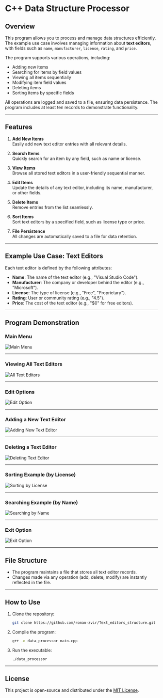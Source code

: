 # C++ Data Structure Processor

## Overview

This program allows you to process and manage data structures efficiently. The example use case involves managing information about **text editors**, with fields such as `name`, `manufacturer`, `license`, `rating`, and `price`. 

The program supports various operations, including:
- Adding new items
- Searching for items by field values
- Viewing all items sequentially
- Modifying item field values
- Deleting items
- Sorting items by specific fields

All operations are logged and saved to a file, ensuring data persistence. The program includes at least ten records to demonstrate functionality.

---

## Features

1. **Add New Items**  
   Easily add new text editor entries with all relevant details.

2. **Search Items**  
   Quickly search for an item by any field, such as name or license.

3. **View Items**  
   Browse all stored text editors in a user-friendly sequential manner.

4. **Edit Items**  
   Update the details of any text editor, including its name, manufacturer, or other fields.

5. **Delete Items**  
   Remove entries from the list seamlessly.

6. **Sort Items**  
   Sort text editors by a specified field, such as license type or price.

7. **File Persistence**  
   All changes are automatically saved to a file for data retention.

---

## Example Use Case: Text Editors

Each text editor is defined by the following attributes:
- **Name**: The name of the text editor (e.g., "Visual Studio Code").
- **Manufacturer**: The company or developer behind the editor (e.g., "Microsoft").
- **License**: The type of license (e.g., "Free", "Proprietary").
- **Rating**: User or community rating (e.g., "4.5").
- **Price**: The cost of the text editor (e.g., "$0" for free editors).

---

## Program Demonstration

### Main Menu
![Main Menu](https://github.com/Taras-P-Kob/The-program-provides-processing-of-cpp-data-structures/assets/119957094/d6cd28cd-ddac-47c7-bc23-5203bd7c93ad)

---

### Viewing All Text Editors
![All Text Editors](https://github.com/Taras-P-Kob/The-program-provides-processing-of-cpp-data-structures/assets/119957094/74982141-c74e-46d0-b8b0-fbb8ef1245d3)

---

### Edit Options
![Edit Option](https://github.com/Taras-P-Kob/The-program-provides-processing-of-cpp-data-structures/assets/119957094/162eeeaf-5978-4f04-8099-5748a592d905)

---

### Adding a New Text Editor
![Adding New Text Editor](https://github.com/Taras-P-Kob/The-program-provides-processing-of-cpp-data-structures/assets/119957094/19925d83-65b3-459c-972d-56c661d86bcf)

---

### Deleting a Text Editor
![Deleting Text Editor](https://github.com/Taras-P-Kob/The-program-provides-processing-of-cpp-data-structures/assets/119957094/c08a7e2e-b864-4770-9fc2-32486e07bfde)

---

### Sorting Example (by License)
![Sorting by License](https://github.com/Taras-P-Kob/The-program-provides-processing-of-cpp-data-structures/assets/119957094/801e50d5-8210-4499-9827-456f34d95a5d)

---

### Searching Example (by Name)
![Searching by Name](https://github.com/Taras-P-Kob/The-program-provides-processing-of-cpp-data-structures/assets/119957094/0d3512cf-7191-455e-b6af-b2601bacaf27)

---

### Exit Option
![Exit Option](https://github.com/Taras-P-Kob/The-program-provides-processing-of-cpp-data-structures/assets/119957094/0d3512cf-7191-455e-b6af-b2601bacaf27)

---

## File Structure

- The program maintains a file that stores all text editor records.
- Changes made via any operation (add, delete, modify) are instantly reflected in the file.

---

## How to Use

1. Clone the repository:
   ```bash
   git clone https://github.com/roman-zvir/Text_editors_structure.git
   ```
2. Compile the program:
   ```bash
   g++ -o data_processor main.cpp
   ```
3. Run the executable:
   ```bash
   ./data_processor
   ```

---

## License

This project is open-source and distributed under the [MIT License](LICENSE).
